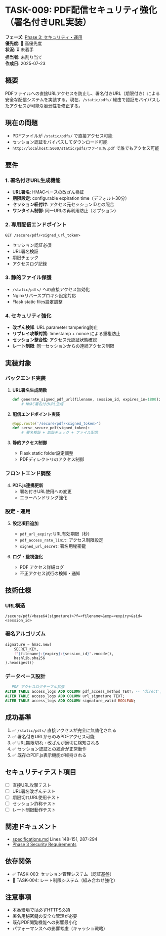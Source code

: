 # TASK-009: PDF配信セキュリティ強化（署名付きURL実装）

**フェーズ**: [Phase 3: セキュリティ・運用](../phases/phase3-security-operations.md)  
**優先度**: 🔴 高優先度  
**状況**: ⏳ 未着手  
**担当者**: 未割り当て  
**作成日**: 2025-07-23

## 概要
PDFファイルへの直接URLアクセスを防止し、署名付きURL（期限付き）による安全な配信システムを実装する。現在、`/static/pdfs/` 経由で認証をバイパスしたアクセスが可能な脆弱性を修正する。

## 現在の問題
- PDFファイルが `/static/pdfs/` で直接アクセス可能
- セッション認証をバイパスしてダウンロード可能
- `http://localhost:5000/static/pdfs/ファイル名.pdf` で誰でもアクセス可能

## 要件

### 1. 署名付きURL生成機能
- **URL署名**: HMACベースの改ざん検証
- **期限設定**: configurable expiration time（デフォルト30分）
- **セッション紐付け**: アクセス元セッションIDとの照合
- **ワンタイム制御**: 同一URLの再利用防止（オプション）

### 2. 専用配信エンドポイント
```
GET /secure/pdf/<signed_url_token>
```
- セッション認証必須
- URL署名検証
- 期限チェック
- アクセスログ記録

### 3. 静的ファイル保護
- `/static/pdfs/` への直接アクセス無効化
- Nginxリバースプロキシ設定対応
- Flask static files設定調整

### 4. セキュリティ強化
- **改ざん検知**: URL parameter tampering防止
- **リプレイ攻撃対策**: timestamp + nonce による重複防止
- **セッション整合性**: アクセス元認証状態確認
- **レート制限**: 同一セッションからの連続アクセス制限

## 実装対象

### バックエンド実装
1. **URL署名生成関数**
   ```python
   def generate_signed_pdf_url(filename, session_id, expires_in=1800):
       # HMAC署名付きURL生成
   ```

2. **配信エンドポイント実装**
   ```python
   @app.route('/secure/pdf/<signed_token>')
   def serve_secure_pdf(signed_token):
       # 署名検証 + 認証チェック + ファイル配信
   ```

3. **静的アクセス制御**
   - Flask static folder設定調整
   - PDFディレクトリのアクセス制御

### フロントエンド調整
4. **PDF.js連携更新**
   - 署名付きURL使用への変更
   - エラーハンドリング強化

### 設定・運用
5. **設定項目追加**
   - `pdf_url_expiry`: URL有効期限（秒）
   - `pdf_access_rate_limit`: アクセス制限設定
   - `signed_url_secret`: 署名用秘密鍵

6. **ログ・監視強化**
   - PDF アクセス詳細ログ
   - 不正アクセス試行の検知・通知

## 技術仕様

### URL構造
```
/secure/pdf/<base64(signature)>?f=<filename>&exp=<expiry>&sid=<session_id>
```

### 署名アルゴリズム
```python
signature = hmac.new(
    SECRET_KEY, 
    f"{filename}:{expiry}:{session_id}".encode(), 
    hashlib.sha256
).hexdigest()
```

### データベース設計
```sql
-- PDF アクセスログテーブル拡張
ALTER TABLE access_logs ADD COLUMN pdf_access_method TEXT; -- 'direct', 'signed_url'
ALTER TABLE access_logs ADD COLUMN url_signature TEXT;
ALTER TABLE access_logs ADD COLUMN signature_valid BOOLEAN;
```

## 成功基準
1. ✅ `/static/pdfs/` 直接アクセスが完全に無効化される
2. ✅ 署名付きURLからのみPDFアクセス可能
3. ✅ URL期限切れ・改ざんが適切に検知される
4. ✅ セッション認証との統合が正常動作
5. ✅ 既存のPDF.js表示機能が維持される

## セキュリティテスト項目
- [ ] 直接URL攻撃テスト
- [ ] URL署名改ざんテスト  
- [ ] 期限切れURL使用テスト
- [ ] セッション詐称テスト
- [ ] レート制限動作テスト

## 関連ドキュメント
- [specifications.md](../../docs/specifications.md) Lines 148-151, 287-294
- [Phase 3 Security Requirements](../phases/phase3-security-operations.md)

## 依存関係
- ✅ TASK-003: セッション管理システム（認証基盤）
- 🔄 TASK-004: レート制限システム（組み合わせ強化）

## 注意事項
- 本番環境では必ずHTTPS必須
- 署名用秘密鍵の安全な管理が必要
- 既存PDF閲覧機能への影響最小化
- パフォーマンスへの影響考慮（キャッシュ戦略）